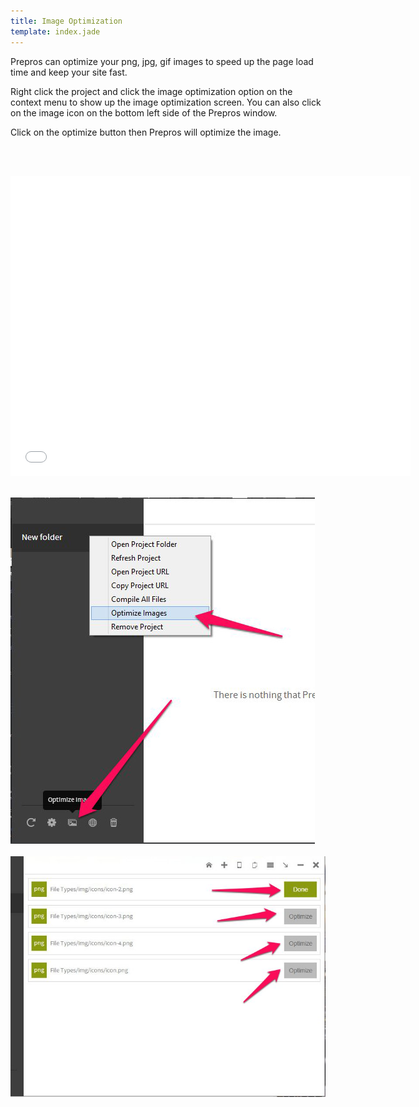 ```yaml
---
title: Image Optimization
template: index.jade
---
```


Prepros can optimize your png, jpg, gif images to speed up the page load time and keep your site fast.

Right click the project and click the image optimization option on the context menu to show up the image optimization screen. You can also click on the image icon on the bottom left side of the Prepros window.

Click on the optimize button then Prepros will optimize the image.

<br><br>
<iframe width="640" height="480" src="//www.youtube.com/embed/pSbDjIlVv5Q" frameborder="0" allowfullscreen></iframe><br><br>

![Image Optimization](img/image-optimization/1.jpg)<br>
<br>
![Image Optimization](img/image-optimization/2.jpg)
